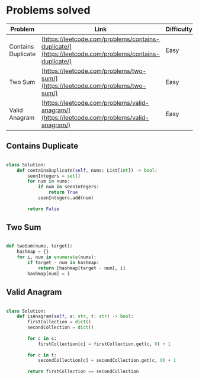 # Problems solved

| Problem | Link | Difficulty |
|---------|------|------------|
| Contains Duplicate | [https://leetcode.com/problems/contains-duplicate/](https://leetcode.com/problems/contains-duplicate/) | Easy |
| Two Sum | [https://leetcode.com/problems/two-sum/](https://leetcode.com/problems/two-sum/) | Easy |
| Valid Anagram | [https://leetcode.com/problems/valid-anagram/](https://leetcode.com/problems/valid-anagram/) | Easy |

## Contains Duplicate

```py

class Solution:
    def containsDuplicate(self, nums: List[int]) -> bool:
        seenIntegers = set()
        for num in nums:
            if num in seenIntegers:
                return True
            seenIntegers.add(num)
        
        return False
```

## Two Sum

```py

def twoSum(nums, target):
    hashmap = {}
    for i, num in enumerate(nums):
        if target - num in hashmap:
            return [hashmap[target - num], i]
        hashmap[num] = i

```

## Valid Anagram

```py

class Solution:
    def isAnagram(self, s: str, t: str) -> bool:
        firstCollection = dict()
        secondCollection = dict()
        
        for c in s:
            firstCollection[c] = firstCollection.get(c, 0) + 1
        
        for c in t:
            secondCollection[c] = secondCollection.get(c, 0) + 1
        
        return firstCollection == secondCollection
```
